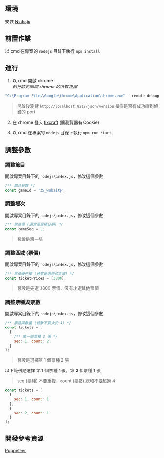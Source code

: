 ## 環境

安裝 [Node.js](https://nodejs.org/zh-tw/download)

## 前置作業

以 cmd 在專案的 `nodejs` 目錄下執行 `npm install`

## 運行

1. 以 cmd 開啟 chrome  
   *執行前先關閉 chrome 的所有視窗*
``` cmd
"C:\Program Files\Google\Chrome\Application\chrome.exe" --remote-debugging-port=9222 --no-first-run --no-default-browser-check --app https://tixcraft.com/
```
> 開啟後瀏覽 `http://localhost:9222/json/version` 檢查是否有成功串到偵錯的 port

2. 在 chrome 登入 [tixcraft](https://tixcraft.com/) (讓瀏覽器有 Cookie)

3. 以 cmd 在專案的 `nodejs` 目錄下執行 `npm run start`

## 調整參數

### 調整節目

開啟專案目錄下的 `nodejs\index.js`，修改這個參數
``` js
/** 節目參數 */
const gameId = '25_wubaitp';
```

### 調整場次

開啟專案目錄下的 `nodejs\index.js`，修改這個參數
``` js
/** 第幾場 (通常是選擇日期) */
const gameSeq = 1;
```
> 預設是第一場

### 調整區域 (票價)

開啟專案目錄下的 `nodejs\index.js`，修改這個參數
``` js
/** 票價優先權 (通常是選座位區域) */
const ticketPrices = [3800];
```
> 預設是先選 3800 票價，沒有才選其他票價

### 調整票種與票數

開啟專案目錄下的 `nodejs\index.js`，修改這個參數
``` js
/** 票種與數量 (總數不要大於 4) */
const tickets = [
  {
    /** 第一個票種 2 張 */
    seq: 1, count: 2
  }
];
```
> 預設是選擇第 1 個票種 2 張

以下範例是選擇 第 1 個票種 1 張，第 2 個票種 1 張
> seq (票種) 不要重複，count (票數) 總和不要超過 4
``` js
const tickets = [
  {
    seq: 1, count: 1
  },
  {
    seq: 2, count: 1
  }
];
```

## 開發參考資源

[Puppeteer](https://pptr.dev/)